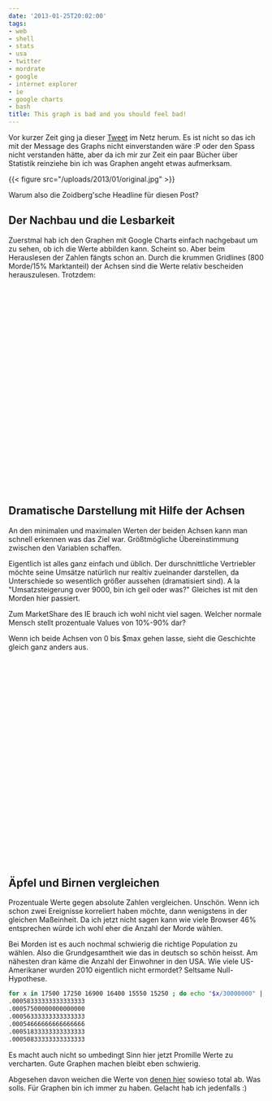 ```yaml
---
date: '2013-01-25T20:02:00'
tags:
- web
- shell
- stats
- usa
- twitter
- mordrate
- google
- internet explorer
- ie
- google charts
- bash
title: This graph is bad and you should feel bad!
---
```


Vor kurzer Zeit ging ja dieser
[Tweet](http://twitter.com/altonncf/status/293392615225823232) im Netz
herum.  Es ist nicht so das ich mit der Message des Graphs nicht
einverstanden wäre :P oder den Spass nicht verstanden hätte, aber da ich
mir zur Zeit ein paar Bücher über Statistik reinziehe bin ich was Graphen
angeht etwas aufmerksam.

{{< figure src="/uploads/2013/01/original.jpg" >}}

Warum also die Zoidberg'sche Headline für diesen Post?

## Der Nachbau und die Lesbarkeit

Zuerstmal hab ich den Graphen mit Google Charts einfach nachgebaut um zu
sehen, ob ich die Werte abbilden kann. Scheint so. Aber beim Herauslesen
der Zahlen fängts schon an. Durch die krummen Gridlines (800 Morde/15%
Marktanteil) der Achsen sind die Werte relativ bescheiden herauszulesen.
Trotzdem:

<script type="text/javascript" src="http://www.google.com/jsapi"></script>
<script type="text/javascript">
google.load('visualization', '1', {packages: ['corechart']});
</script>
<script type="text/javascript">
function drawVisualization() {
var data = new google.visualization.DataTable();
data.addColumn('string', 'Year');
data.addColumn('number', 'Murders in US');
data.addColumn('number', 'IE Marketshare in %');
data.addRow(["2006", 17500, 74]);
data.addRow(["2007", 17250, 71]);
data.addRow(["2008", 16900, 66]);
data.addRow(["2009", 16400, 48]);
data.addRow(["2010", 15550, 34]);
data.addRow(["2011", 15250, 32]);
new
google.visualization.LineChart(document.getElementById('rebuild')).
draw(data, {curveType: "function",width: 500, height: 400, title: "Internet Explorer vs. Murder Rate",
vAxes: {0: {logScale: false,minValue:14000},
1: {logScale: false,
minValue:15,maxValue:90}},
series:{
0:{targetAxisIndex:0},
0:{type: "bars", color: "#96d777"},
1:{targetAxisIndex:1,color: "#3399FF",lineWidth: 3,pointSize: 12}}}
);
}
google.setOnLoadCallback(drawVisualization);
</script>
<center>
<div id="rebuild" style="width: 500px; height: 400px;"></div>
</center>


## Dramatische Darstellung mit Hilfe der Achsen

An den minimalen und maximalen Werten der beiden Achsen kann man schnell
erkennen was das Ziel war. Größtmögliche Übereinstimmung zwischen den
Variablen schaffen.

Eigentlich ist alles ganz einfach und üblich. Der durschnittliche
Vertriebler möchte seine Umsätze natürlich nur realtiv zueinander
darstellen, da Unterschiede so wesentlich größer aussehen (dramatisiert
sind). A la "Umsatzsteigerung over 9000, bin ich geil oder was?" Gleiches
ist mit den Morden hier passiert.

Zum MarketShare des IE brauch ich wohl nicht viel sagen.  Welcher normale
Mensch stellt prozentuale Values von 10%-90% dar?

Wenn ich beide Achsen von 0 bis $max gehen lasse, sieht die Geschichte
gleich ganz anders aus.

<script type="text/javascript">
function drawVisualization() {
var data = new google.visualization.DataTable();
data.addColumn('string', 'Cats');
data.addColumn('number', 'Murders in US');
data.addColumn('number', 'IE Marketshare in %');
data.addRow(["2006", 17500, 74]);
data.addRow(["2007", 17250, 71]);
data.addRow(["2008", 16900, 66]);
data.addRow(["2009", 16400, 48]);
data.addRow(["2010", 15550, 34]);
data.addRow(["2011", 15250, 32]);
new
google.visualization.LineChart(document.getElementById('rightgraph')).
draw(data, {curveType: "function",width: 500, height: 400, title:
"Internet Explorer vs. Murder Rate",
vAxes: {0: {logScale: false,minValue:0},
1: {logScale: false,
minValue:0,maxValue:100}},
series:{
0:{targetAxisIndex:0},
0:{type: "bars", color: "#96d777"},
1:{targetAxisIndex:1,color: "#3399FF",lineWidth: 3,pointSize:12}}}
);
}
google.setOnLoadCallback(drawVisualization);
</script>
<center>
<div id="rightgraph" style="width: 500px; height: 400px;"></div>
</center>

## Äpfel und Birnen vergleichen

Prozentuale Werte gegen absolute Zahlen vergleichen. Unschön. Wenn ich
schon zwei Ereignisse korreliert haben möchte, dann wenigstens in der
gleichen Maßeinheit.  Da ich jetzt nicht sagen kann wie viele Browser 46%
entsprechen würde ich wohl eher die Anzahl der Morde wählen.

Bei Morden ist es auch nochmal schwierig die richtige Population zu wählen.
Also die Grundgesamtheit wie das in deutsch so schön heisst. Am nähesten
dran käme die Anzahl der Einwohner in den USA. Wie viele US-Amerikaner
wurden 2010 eigentlich nicht ermordet? Seltsame Null-Hypothese.

``` bash
for x in 17500 17250 16900 16400 15550 15250 ; do echo "$x/30000000" | bc -l ; done
.00058333333333333333
.00057500000000000000
.00056333333333333333
.00054666666666666666
.00051833333333333333
.00050833333333333333
```

Es macht auch nicht so umbedingt Sinn hier jetzt Promille Werte zu vercharten.
Gute Graphen machen bleibt eben schwierig.

Abgesehen davon weichen die Werte von [denen hier](http://projects.wsj.com/murderdata/#view=all)
sowieso total ab. Was solls. Für Graphen bin ich immer zu haben. Gelacht hab ich
jedenfalls :)